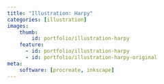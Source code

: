 ```yaml
---
title: "Illustration: Harpy"
categories: [illustration]
images:
    thumb:
        id: portfolio/illustration-harpy
    feature:
      - id: portfolio/illustration-harpy
      - id: portfolio/illustration-harpy-original
meta:
    software: [procreate, inkscape]
---
```

